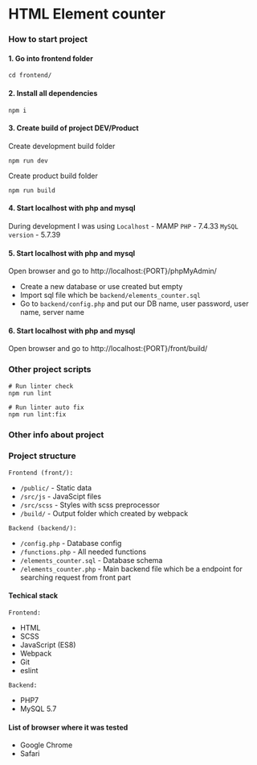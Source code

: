# HTML Element counter

### How to start project

#### 1. Go into frontend folder

```
cd frontend/
```

#### 2. Install all dependencies

```
npm i
```

#### 3. Create build of project DEV/Product

Create development build folder

```
npm run dev
```

Create product build folder

```
npm run build
```

#### 4. Start localhost with php and mysql

During development I was using
`Localhost` - MAMP
`PHP` - 7.4.33
`MySQL version` - 5.7.39

#### 5. Start localhost with php and mysql

Open browser and go to http://localhost:{PORT}/phpMyAdmin/

- Create a new database or use created but empty
- Import sql file which be `backend/elements_counter.sql`
- Go to `backend/config.php` and put our DB name, user password, user name, server name

#### 6. Start localhost with php and mysql

Open browser and go to http://localhost:{PORT}/front/build/

### Other project scripts

```
# Run linter check
npm run lint

# Run linter auto fix
npm run lint:fix
```

### Other info about project

### Project structure

`Frontend (front/):`

- `/public/` - Static data
- `/src/js` - JavaScipt files
- `/src/scss` - Styles with scss preprocessor
- `/build/` - Output folder which created by webpack

`Backend (backend/):`

- `/config.php` - Database config
- `/functions.php` - All needed functions
- `/elements_counter.sql` - Database schema
- `/elements_counter.php` - Main backend file which be a endpoint for searching request from front part

#### Techical stack

`Frontend:`

- HTML
- SCSS
- JavaScript (ES8)
- Webpack
- Git
- eslint

`Backend:`

- PHP7
- MySQL 5.7

#### List of browser where it was tested

- Google Chrome
- Safari
